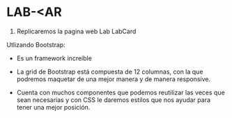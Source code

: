 # LAB-<AR

1. Replicaremos la pagina web Lab LabCard

Utlizando Bootstrap:

- Es un  framework increíble

- La grid de Bootstrap está compuesta de 12 columnas, con la que podremos maquetar de una mejor manera y de manera responsive.

- Cuenta con muchos componentes que podemos reutilizar las veces que sean necesarias y con CSS le daremos estilos que nos ayudar para tener una mejor posición.
